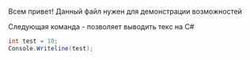Всем привет! Данный файл нужен для демонстрации возможностей

Следующая команда - позволяет выводить текс на C#
```C#
int test = 10;
Console.Writeline(test);

```
